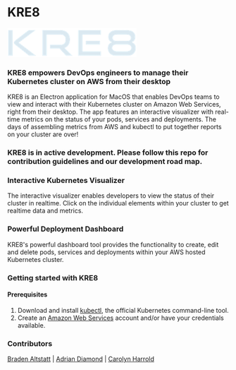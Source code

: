 # KRE8
![KRE8](src/client/styles/assets/images/Kre8Logo.png)


### KRE8 empowers DevOps engineers to manage their Kubernetes cluster on AWS from their desktop

KRE8 is an Electron application for MacOS that enables DevOps teams to view and interact with their Kubernetes cluster on Amazon Web Services, right from their desktop. The app features an interactive visualizer with real-time metrics on the status of your pods, services and deployments. The days of assembling metrics from AWS and kubectl to put together reports on your cluster are over! 

### KRE8 is in active development. Please follow this repo for contribution guidelines and our development road map.

### Interactive Kubernetes Visualizer
The interactive visualizer enables developers to view the status of their cluster in realtime. Click on the individual elements within your cluster to get realtime data and metrics.

### Powerful Deployment Dashboard
KRE8's powerful dashboard tool provides the functionality to create, edit and delete pods, services and deployments within your AWS hosted Kubernetes cluster.

### Getting started with KRE8

#### Prerequisites
  1. Download and install [kubectl](https://kubernetes.io/docs/tasks/tools/install-kubectl/), the official Kubernetes command-line tool.
  2. Create an [Amazon Web Services](https://aws.amazon.com) account and/or have your credentials available.


### Contributors
[Braden Altstatt](https://github.com/bradenaa) | [Adrian Diamond](https://github.com/AdrianDiamond13) | [Carolyn Harrold](https://github.com/jinihendrix) 
